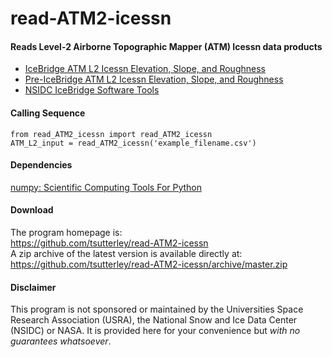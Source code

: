 read-ATM2-icessn
================

#### Reads Level-2 Airborne Topographic Mapper (ATM) Icessn data products

- [IceBridge ATM L2 Icessn Elevation, Slope, and Roughness](https://nsidc.org/data/ilatm2/)  
- [Pre-IceBridge ATM L2 Icessn Elevation, Slope, and Roughness](https://nsidc.org/data/blatm2/)  
- [NSIDC IceBridge Software Tools](https://nsidc.org/data/icebridge/tools.html)

#### Calling Sequence
```
from read_ATM2_icessn import read_ATM2_icessn
ATM_L2_input = read_ATM2_icessn('example_filename.csv')
```

#### Dependencies
[numpy: Scientific Computing Tools For Python](http://www.numpy.org)

#### Download
The program homepage is:   
https://github.com/tsutterley/read-ATM2-icessn   
A zip archive of the latest version is available directly at:    
https://github.com/tsutterley/read-ATM2-icessn/archive/master.zip  

#### Disclaimer  
This program is not sponsored or maintained by the Universities Space Research Association (USRA), the National Snow and Ice Data Center (NSIDC) or NASA.  It is provided here for your convenience but _with no guarantees whatsoever_.  
